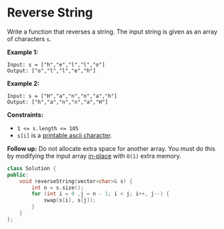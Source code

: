 # Reverse String

Write a function that reverses a string. The input string is given as an array of characters `s`.

 

**Example 1:**

```
Input: s = ["h","e","l","l","o"]
Output: ["o","l","l","e","h"]
```

**Example 2:**

```
Input: s = ["H","a","n","n","a","h"]
Output: ["h","a","n","n","a","H"]
```

 

**Constraints:**

- `1 <= s.length <= 105`
- `s[i]` is a [printable ascii character](https://en.wikipedia.org/wiki/ASCII#Printable_characters).

 

**Follow up:** Do not allocate extra space for another array. You must do this by modifying the input array [in-place](https://en.wikipedia.org/wiki/In-place_algorithm) with `O(1)` extra memory.

```c++
class Solution {
public:
    void reverseString(vector<char>& s) {
        int n = s.size();
        for (int i = 0 ,j = n - 1; i < j; i++, j--) {
            swap(s[i], s[j]);
        }
    }
};
```

